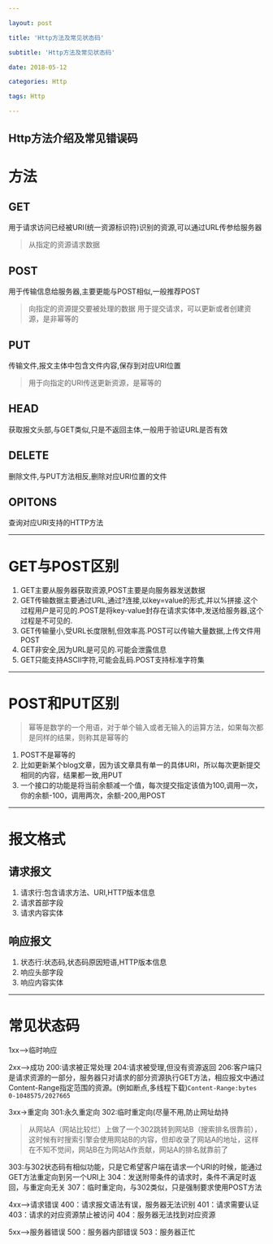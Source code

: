 ```yaml
---

layout: post

title: 'Http方法及常见状态码'

subtitle: 'Http方法及常见状态码'

date: 2018-05-12

categories: Http

tags: Http

---
```

Http方法介绍及常见错误码
---

# 方法

## GET
  用于请求访问已经被URI(统一资源标识符)识别的资源,可以通过URL传参给服务器
  > 从指定的资源请求数据

## POST
  用于传输信息给服务器,主要更能与POST相似,一般推荐POST
  > 向指定的资源提交要被处理的数据
  > 用于提交请求，可以更新或者创建资源，是非幂等的
  
## PUT
  传输文件,报文主体中包含文件内容,保存到对应URI位置
  > 用于向指定的URI传送更新资源，是幂等的
  
## HEAD
  获取报文头部,与GET类似,只是不返回主体,一般用于验证URL是否有效
  
## DELETE
  删除文件,与PUT方法相反,删除对应URI位置的文件

## OPITONS
  查询对应URI支持的HTTP方法

---

# GET与POST区别
1. GET主要从服务器获取资源,POST主要是向服务器发送数据
2. GET传输数据主要通过URL,通过?连接,以key=value的形式,并以%拼接.这个过程用户是可见的.POST是将key-value封存在请求实体中,发送给服务器,这个过程是不可见的.
3. GET传输量小,受URL长度限制,但效率高.POST可以传输大量数据,上传文件用POST
4. GET非安全,因为URL是可见的.可能会泄露信息
5. GET只能支持ASCII字符,可能会乱码.POST支持标准字符集

---

# POST和PUT区别
> 幂等是数学的一个用语，对于单个输入或者无输入的运算方法，如果每次都是同样的结果，则称其是幂等的

1. POST不是幂等的
2. 比如更新某个blog文章，因为该文章具有单一的具体URI，所以每次更新提交相同的内容，结果都一致,用PUT
3. 一个接口的功能是将当前余额减一个值，每次提交指定该值为100,调用一次，你的余额-100，调用两次，余额-200,用POST

---

# 报文格式
## 请求报文
1. 请求行:包含请求方法、URI,HTTP版本信息
2. 请求首部字段
3. 请求内容实体

## 响应报文
1. 状态行:状态码,状态码原因短语,HTTP版本信息
2. 响应头部字段
3. 响应内容实体

---

# 常见状态码
1xx-->临时响应

2xx-->成功
200:请求被正常处理
204:请求被受理,但没有资源返回
206:客户端只是请求资源的一部分，服务器只对请求的部分资源执行GET方法，相应报文中通过Content-Range指定范围的资源。(例如断点,多线程下载)`Content-Range:bytes 0-1048575/2027665`

3xx->重定向
301:永久重定向
302:临时重定向(尽量不用,防止网址劫持
> 从网站A（网站比较烂）上做了一个302跳转到网站B（搜索排名很靠前），这时候有时搜索引擎会使用网站B的内容，但却收录了网站A的地址，这样在不知不觉间，网站B在为网站A作贡献，网站A的排名就靠前了

303:与302状态码有相似功能，只是它希望客户端在请求一个URI的时候，能通过GET方法重定向到另一个URI上
304：发送附带条件的请求时，条件不满足时返回，与重定向无关
307：临时重定向，与302类似，只是强制要求使用POST方法

4xx-->请求错误
400：请求报文语法有误，服务器无法识别
401：请求需要认证
403：请求的对应资源禁止被访问
404：服务器无法找到对应资源

5xx-->服务器错误
500：服务器内部错误
503：服务器正忙

